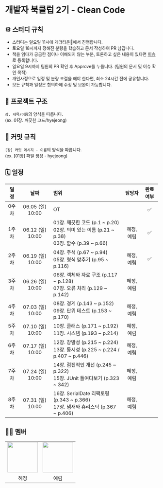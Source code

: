 # 개발자 북클럽 2기 - Clean Code


## ⚙️ 스터디 규칙
- 스터디는 일요일 11시에 게더타운🏡에서 진행합니다.
- 토요일 18시까지 정해진 분량을 학습하고 문서 작성하여 PR 남깁니다.
- 책을 읽다가 궁금한 점이나 이해되지 않는 부분, 토론하고 싶은 내용이 있다면 [이슈](https://github.com/Developer-book-club/cleancode-2206/issues)로 등록합니다.
- 일요일 9시까지 팀원의 PR 확인 후 Approve를 누릅니다. (팀원의 문서 및 이슈 확인 목적)
- 개인사정으로 일정 및 분량 조절을 해야 한다면, 최소 24시간 전에 공유합니다.
- 모든 규칙과 일정은 합의하에 수정 및 보완이 가능합니다. 


## 📁 프로젝트 구조
`장. 제목/이름`의 양식을 따릅니다.  
(ex. 01장. 깨끗한 코드/hyejeong)


## 📝 커밋 규칙
`[장] 커밋 메시지 - 이름`의 양식을 따릅니다.  
(ex. [01장] 파일 생성 - hyejeong)


## 🗓 일정
|일정|날짜|범위|담당자|완료여부|
|:--:|:--:|:--|:--:|:--:|
|0주차|06.05 (일) 10:00|OT||✅|
|1주차|06.12 (일) 10:00|01장. 깨끗한 코드 (p.1 ~ p.20)<br/>02장. 의미 있는 이름 (p.21 ~ p.38)<br/>03장. 함수 (p.39 ~ p.66)|혜정, 예림|✅|
|2주차|06.19 (일) 10:00|04장. 주석 (p.67 ~ p.94)<br/>05장. 형식 맞추기 (p.95 ~ p.116)|혜정, 예림|✅|
|3주차|06.26 (일) 10:00|06장. 객체와 자료 구조 (p.117 ~ p.128)<br/>07장. 오류 처리 (p.129 ~ p.142)|혜정, 예림|
|4주차|07.03 (일) 10:00|08장. 경계 (p.143 ~ p.152)<br/>09장. 단위 테스트 (p.153 ~ p.170)|혜정, 예림|
|5주차|07.10 (일) 10:00|10장. 클래스 (p.171 ~ p.192)<br/>11장. 시스템 (p.193 ~ p.214)|혜정, 예림|
|6주차|07.17 (일) 10:00|12장. 창발성 (p.215 ~ p.224)<br/>13장. 동시성 (p.225 ~ p.224 / p.407 ~ p.446)|혜정, 예림|
|7주차|07.24 (일) 10:00|14장. 점진적인 개선 (p.245 ~ p.322)<br/>15장. JUnit 들여다보기 (p.323 ~ 342)|혜정, 예림|
|8주차|07.31 (일) 10:00|16장. SerialDate 리팩토링 (p.343 ~ p.366)<br/>17장. 냄새와 휴리스틱 (p.367 ~ p.406)|혜정, 예림|


## 👩‍💻 멤버
<table>
	<tr>
		<td>
			<a href="https://github.com/ovoHJ">
				<img src="https://avatars.githubusercontent.com/u/48716625?v=4" width="100px" >
			</a>
		</td>
    <td>
			<a href="https://github.com/yerim-Amy">
				<img src="https://avatars.githubusercontent.com/u/29514417?v=4" width="100px" >
			</a>
		</td>
	</tr>
	<tr >
		<td align="center">혜정</td>
		<td align="center">예림</td>
	</tr>
</table>

